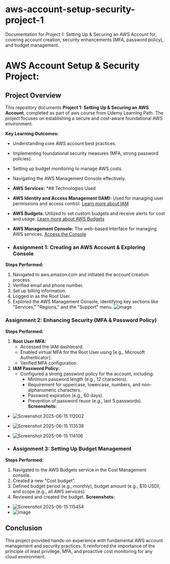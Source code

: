 # aws-account-setup-security-project-1
Documentation for Project 1: Setting Up &amp; Securing an AWS Account for, covering account creation, security enhancements (MFA, password policy), and budget management.

# AWS Account Setup & Security Project:
## Project Overview

This repository documents 
**Project 1: Setting Up & Securing an AWS Account**, completed as part of aws course from Udemy Learning Path. The project focuses on establishing a secure and cost-aware foundational AWS environment.

**Key Learning Outcomes:**
* Understanding core AWS account best practices.
* Implementing foundational security measures (MFA, strong password policies).
* Setting up budget monitoring to manage AWS costs.
* Navigating the AWS Management Console effectively.

* **AWS Services:**
*## Technologies Used

* **AWS Identity and Access Management (IAM):** Used for managing user permissions and access control. [Learn more about IAM](https://docs.aws.amazon.com/iam/index.html)
* **AWS Budgets:** Utilized to set custom budgets and receive alerts for cost and usage. [Learn more about AWS Budgets](https://docs.aws.amazon.com/awsaccountbilling/latest/aboutv2/budgets-overview.html)
* **AWS Management Console:** The web-based interface for managing AWS services. [Access the Console](https://aws.amazon.com/console/)
 
* ### Assignment 1: Creating an AWS Account & Exploring Console
**Steps Performed:**
1.  Navigated to aws.amazon.com and initiated the account creation process.
2.  Verified email and phone number.
3.  Set up billing information.
4.  Logged in as the Root User.
5.  Explored the AWS Management Console, identifying key sections like "Services," "Regions," and the "Support" menu.
![image](https://github.com/user-attachments/assets/9c13a2df-fee0-4aeb-92ad-1e294b8d80c3)

### Assignment 2: Enhancing Security (MFA & Password Policy)
**Steps Performed:**
1.  **Root User MFA:**
    * Accessed the IAM dashboard.
    * Enabled virtual MFA for the Root User using [e.g., Microsoft Authenticator].
    * Verified MFA configuration.
2.  **IAM Password Policy:**
    * Configured a strong password policy for the account, including:
        * Minimum password length (e.g., 12 characters).
        * Requirement for uppercase, lowercase, numbers, and non-alphanumeric characters.
        * Password expiration (e.g., 60 days).
        * Prevention of password reuse (e.g., last 5 passwords).
**Screenshots:**
* ![Screenshot 2025-06-15 112002](https://github.com/user-attachments/assets/0d80efd5-5a21-42ef-9578-a4387a17367c)
* ![Screenshot 2025-06-15 113538](https://github.com/user-attachments/assets/cc7f9045-e829-40d4-b5b8-401f300a0f02)
* ![Screenshot 2025-06-15 114106](https://github.com/user-attachments/assets/1de05e00-790c-44eb-b10a-fae864916acb)

* ### Assignment 3: Setting Up Budget Management
**Steps Performed:**
1.  Navigated to the AWS Budgets service in the Cost Management console.
2.  Created a new "Cost budget".
3.  Defined budget period (e.g., monthly), budget amount (e.g., $10 USD), and scope (e.g., all AWS services).
4.  Reviewed and created the budget.
**Screenshots:**
* ![Screenshot 2025-06-15 115454](https://github.com/user-attachments/assets/645a9880-1431-4174-8f12-70105338fb1d)
* ![image](https://github.com/user-attachments/assets/bb9335ab-4efd-4f66-9795-180b39b84d45)


## Conclusion
This project provided hands-on experience with fundamental AWS account management and security practices. It reinforced the importance of the principle of least privilege, MFA, and proactive cost monitoring for any cloud environment.
